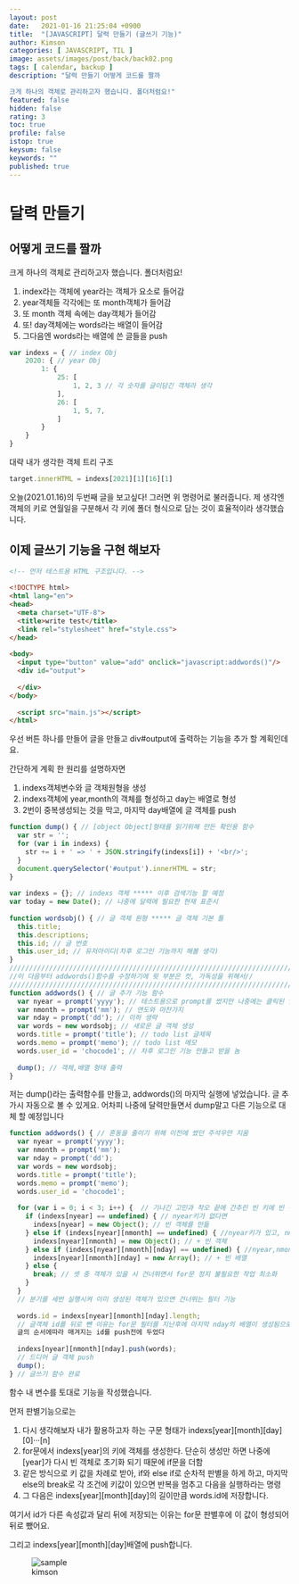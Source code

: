 ```yaml
---
layout: post
date:   2021-01-16 21:25:04 +0900
title:  "[JAVASCRIPT] 달력 만들기 (글쓰기 기능)"
author: Kimson
categories: [ JAVASCRIPT, TIL ]
image: assets/images/post/back/back02.png
tags: [ calendar, backup ]
description: "달력 만들기 어떻게 코드를 짤까

크게 하나의 객체로 관리하고자 했습니다. 폴더처럼요!"
featured: false
hidden: false
rating: 3
toc: true
profile: false
istop: true
keysum: false
keywords: ""
published: true
---
```


# 달력 만들기

## 어떻게 코드를 짤까

크게 하나의 객체로 관리하고자 했습니다. 폴더처럼요!

1. index라는 객체에 year라는 객체가 요소로 들어감
2. year객체들 각각에는 또 month객체가 들어감
3. 또 month 객체 속에는 day객체가 들어감
4. 또! day객체에는 words라는 배열이 들어감
5. 그다음엔 words라는 배열에 쓴 글들을 push

```javascript
var indexs = { // index Obj
    2020: { // year Obj
        1: {
            25: [
                1, 2, 3 // 각 숫자를 글이담긴 객체라 생각
            ],
            26: [
                1, 5, 7,
            ]
        }
    }
}
```

대략 내가 생각한 객체 트리 구조

```javascript
target.innerHTML = indexs[2021][1][16][1]
```

오늘(2021.01.16)의 두번째 글을 보고싶다! 그러면 위 명령어로 불러줍니다. 제 생각엔 객체의 키로 연월일을 구분해서 각 키에 폴더 형식으로 담는 것이 효율적이라 생각했습니다.

## 이제 글쓰기 기능을 구현 해보자

```html
<!-- 먼저 테스트용 HTML 구조입니다. -->
 
<!DOCTYPE html>
<html lang="en">
<head>
  <meta charset="UTF-8">
  <title>write test</title>
  <link rel="stylesheet" href="style.css">
</head>
 
<body>
  <input type="button" value="add" onclick="javascript:addwords()"/>
  <div id="output">
    
  </div>
</body>
 
  <script src="main.js"></script>
</html>
```

우선 버튼 하나를 만들어 글을 만들고 div#output에 출력하는 기능을 추가 할 계획인데요.

간단하게 계획 한 원리를 설명하자면

1. indexs객체변수와 글 객체원형을 생성
2. indexs객체에 year,month의 객체를 형성하고 day는 배열로 형성
3. 2번이 중복생성되는 것을 막고, 마지막 day배열에 글 객체를 push

```javascript
function dump() { // [object Object]형태를 읽기위해 만든 확인용 함수
  var str = '';
  for (var i in indexs) {
    str += i + ' => ' + JSON.stringify(indexs[i]) + '<br/>';
  }
  document.querySelector('#output').innerHTML = str;
}
 
var indexs = {}; // indexs 객체 ***** 이후 검색기능 할 예정
var today = new Date(); // 나중에 달력에 필요한 현재 표준시
 
function wordsobj() { // 글 객체 원형 ***** 글 객체 기본 틀
  this.title;
  this.descriptions;
  this.id; // 글 번호
  this.user_id; // 유저아이디(차후 로그인 기능까지 해볼 생각)
}
/////////////////////////////////////////////////////////////////////////
//이 다음부터 addwords()함수를 수정하기에 윗 부분은 컷, 가독성을 위해서//
/////////////////////////////////////////////////////////////////////////
function addwords() { // 글 추가 기능 함수
  var nyear = prompt('yyyy'); // 테스트용으로 prompt를 썼지만 나중에는 클릭된 일자의 연도를 받을 예정
  var nmonth = prompt('mm'); // 연도와 마찬가지
  var nday = prompt('dd'); // 이하 생략
  var words = new wordsobj; // 새로운 글 객체 생성
  words.title = prompt('title'); // todo list 글제목
  words.memo = prompt('memo'); // todo list 메모
  words.user_id = 'chocode1'; // 차후 로그인 기능 만들고 받을 놈
 
  dump(); // 객체,배열 형태 출력
}
```

저는 dump()라는 출력함수를 만들고, addwords()의 마지막 실행에 넣었습니다. 글 추가시 자동으로 볼 수 있게요. 어차피 나중에 달력만들면서 dump말고 다른 기능으로 대체 할 예정입니다

```javascript
function addwords() { // 혼동을 줄이기 위해 이전에 썼던 주석우만 지움
  var nyear = prompt('yyyy');
  var nmonth = prompt('mm');
  var nday = prompt('dd');
  var words = new wordsobj;
  words.title = prompt('title');
  words.memo = prompt('memo');
  words.user_id = 'chocode1';
 
  for (var i = 0; i < 3; i++) {  // 기나긴 고민과 착오 끝에 간추린 빈 키에 빈 객체 넣기
    if (indexs[nyear] == undefined) { // nyear키가 없다면
      indexs[nyear] = new Object(); // 빈 객체를 만듦
    } else if (indexs[nyear][nmonth] == undefined) { //nyear키가 있고, nmonth키 없다면
      indexs[nyear][nmonth] = new Object(); // + 빈 객체
    } else if (indexs[nyear][nmonth][nday] == undefined) { //nyear,nmonth 있고 nday없다면
      indexs[nyear][nmonth][nday] = new Array(); // + 빈 배열
    } else {
      break; // 셋 중 객체가 있을 시 건너뛰면서 for문 정지 불필요한 작업 최소화
    }
  }
  // 분기를 세번 실행시켜 이미 생성된 객체가 있으면 건너뛰는 필터 기능
  
  words.id = indexs[nyear][nmonth][nday].length;
  // 글객체 id를 뒤로 뺀 이유는 for문 필터를 지난후에 마지막 nday의 배열이 생성됨으로
  글의 순서에따라 매겨지는 id를 push전에 두었다
  
  indexs[nyear][nmonth][nday].push(words);
  // 드디어 글 객체 push
  dump();
} // 글쓰기 함수 완료
```

함수 내 변수를 토대로 기능을 작성했습니다.

먼저 판별기능으로는

1. 다시 생각해보자 내가 활용하고자 하는 구문 형태가 indexs[year][month][day][0]···[n]
2. for문에서 indexs[year]의 키에 객체를 생성한다. 단순히 생성만 하면 나중에 [year]가 다시 빈 객체로 초기화 되기 때문에 if문을 더함
3. 같은 방식으로 키 값을 차례로 받아, if와 else if로 순차적 판별을 하게 하고, 마지막 else의 break로 각 조건에 키값이 있으면 반복을 멈추고 다음을 실행하라는 명령
4. 그 다음은 indexs[year][month][day]의 길이만큼 words.id에 저장합니다.

여기서 id가 다른 속성값과 달리 뒤에 저장되는 이유는 for문 판별후에 이 값이 형성되어 뒤로 뺐어요.

그리고 indexs[year][month][day]배열에 push합니다.

<figure class="text-center">
<span class="w-inline-block">
   <img src="{{site.baseurl}}/assets/images/post/back/back01.png" alt="sample" title="sample">
   <figcaption>kimson</figcaption>
</span>
</figure>